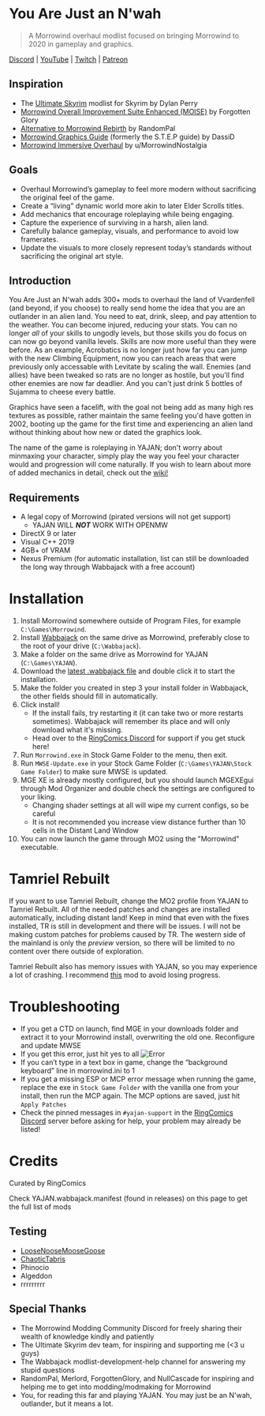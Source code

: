 # You Are Just an N'wah
> A Morrowind overhaul modlist focused on bringing Morrowind to 2020 in gameplay and graphics.

[Discord](http://discord.gg/6wusMF6) | [YouTube](https://www.youtube.com/channel/UCif_YWnOGA1HLlkH_4rvIwA) | [Twitch](https://www.twitch.tv/ringcomics) | [Patreon](https://www.patreon.com/ringcomics)
## Inspiration
- The [Ultimate Skyrim](https://www.ultimateskyrim.com/) modlist for Skyrim by Dylan Perry
- [Morrowind Overall Improvement Suite Enhanced (MOISE)](https://www.fgsmodlists.com/moise) by Forgotten Glory
- [Alternative to Morrowind Rebirth](https://www.nexusmods.com/morrowind/mods/48812?tab=description) by RandomPal
- [Morrowind Graphics Guide](https://wiki.nexusmods.com/index.php/Morrowind_graphics_guide) (formerly the S.T.E.P guide) by DassiD
- [Morrowind Immersive Overhaul](https://docs.google.com/document/d/19n-4coZka9hcvzaufWSuv-SVbwHplXyhCE7BAhuzxUA) by u/MorrowindNostalgia
## Goals
- Overhaul Morrowind’s gameplay to feel more modern without sacrificing the original feel of the game.
- Create a “living” dynamic world more akin to later Elder Scrolls titles.
- Add mechanics that encourage roleplaying while being engaging.
- Capture the experience of surviving in a harsh, alien land.
- Carefully balance gameplay, visuals, and performance to avoid low framerates.
- Update the visuals to more closely represent today’s standards without sacrificing the original art style.
## Introduction
You Are Just an N'wah adds 300+ mods to overhaul the land of Vvardenfell (and beyond, if you choose) to really send home the idea that you are an outlander in an alien land. You need to eat, drink, sleep, and pay attention to the weather. You can become injured, reducing your stats. You can no longer *all* of your skills to ungodly levels, but those skills you do focus on can now go beyond vanilla levels. Skills are now more useful than they were before. As an example, Acrobatics is no longer just how far you can jump with the new Climbing Equipment, now you can reach areas that were previously only accessable with Levitate by scaling the wall. Enemies (and allies) have been tweaked so rats are no longer as hostile, but you'll find other enemies are now far deadlier. And you can't just drink 5 bottles of Sujamma to cheese every battle.

Graphics have seen a facelift, with the goal not being add as many high res textures as possible, rather maintain the same feeling you'd have gotten in 2002, booting up the game for the first time and experiencing an alien land without thinking about how new or dated the graphics look.

The name of the game is roleplaying in YAJAN; don't worry about minmaxing your character, simply play the way you feel your character would and progression will come naturally. If you wish to learn about more of added mechanics in detail, check out the [wiki!](https://github.com/RingComics/yajan/wiki)
## Requirements
- A legal copy of Morrowind (pirated versions will not get support)
  - YAJAN WILL ***NOT*** WORK WITH OPENMW
- DirectX 9 or later
- Visual C++ 2019
- 4GB+ of VRAM
- Nexus Premium (for automatic installation, list can still be downloaded the long way through Wabbajack with a free account)

# Installation
1. Install Morrowind somewhere outside of Program Files, for example `C:\Games\Morrowind`.
2. Install [Wabbajack](https://www.wabbajack.org/#/) on the same drive as Morrowind, preferably close to the root of your drive (`C:\Wabbajack`).
3. Make a folder on the same drive as Morrowind for YAJAN (`C:\Games\YAJAN`).
4. Download the [latest .wabbajack file](https://github.com/RingComics/yajan/releases/latest) and double click it to start the installation.
5. Make the folder you created in step 3 your install folder in Wabbajack, the other fields should fill in automatically.
6. Click install!
    - If the install fails, try restarting it (it can take two or more restarts sometimes). Wabbajack will remember its place and will only download what it's missing.
    - Head over to the [RingComics Discord](http://discord.gg/6wusMF6) for support if you get stuck here!
7. Run `Morrowind.exe` in Stock Game Folder to the menu, then exit.
11. Run `MWSE-Update.exe` in your Stock Game Folder (`C:\Games\YAJAN\Stock Game Folder`) to make sure MWSE is updated.
12. MGE XE is already mostly configured, but you should launch MGEXEgui through Mod Organizer and double check the settings are configured to your liking.
    - Changing shader settings at all will wipe my current configs, so be careful
    - It is not recommended you increase view distance further than 10 cells in the Distant Land Window
14. You can now launch the game through MO2 using the "Morrowind" executable.

# Tamriel Rebuilt
If you want to use Tamriel Rebuilt, change the MO2 profile from YAJAN to Tamriel Rebuilt. All of the needed patches and changes are installed automatically, including distant land! Keep in mind that even with the fixes installed, TR is still in development and there will be issues. I will not be making custom patches for problems caused by TR. The western side of the mainland is only the *preview* version, so there will be limited to no content over there outside of exploration.

Tamriel Rebuilt also has memory issues with YAJAN, so you may experience a lot of crashing. I recommend [this](https://www.nexusmods.com/morrowind/mods/45696) mod to avoid losing progress.

# Troubleshooting
- If you get a CTD on launch, find MGE in your downloads folder and extract it to your Morrowind install, overwriting the old one. Reconfigure and update MWSE
- If you get this error, just hit yes to all
![Error](https://cdn.discordapp.com/attachments/783306335675875329/809672689648140338/unknown.png)
- If you can’t type in a text box in game, change the “background keyboard” line in morrowind.ini to 1
- If you get a missing ESP or MCP error message when running the game, replace the exe in `Stock Game Folder` with the vanilla one from your install, then run the MCP again. The MCP options are saved, just hit `Apply Patches`
- Check the pinned messages in `#yajan-support` in the [RingComics Discord](http://discord.gg/6wusMF6) server before asking for help, your problem may already be listed!



# Credits
Curated by RingComics

Check YAJAN.wabbajack.manifest (found in releases) on this page to get the full list of mods
## Testing
- [LooseNooseMooseGoose](https://www.twitch.tv/loosenoosemoosegoose)
- [ChaoticTabris](https://www.twitch.tv/chaotictabris)
- Phinocio
- Algeddon
- rrrrrrrrr
## Special Thanks
- The Morrowind Modding Community Discord for freely sharing their wealth of knowledge kindly and patiently
- The Ultimate Skyrim dev team, for inspiring and supporting me (<3 u guys)
- The Wabbajack modlist-development-help channel for answering my stupid questions
- RandomPal, Merlord, ForgottenGlory, and NullCascade for inspiring and helping me to get into modding/modmaking for Morrowind
- You, for reading this far and playing YAJAN. You may just be an N'wah, outlander, but it means a lot.
